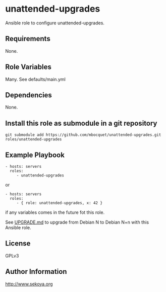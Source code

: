 # unattended-upgrades

Ansible role to configure unattended-upgrades.

## Requirements

None.

## Role Variables

Many. See defaults/main.yml

## Dependencies

None.

## Install this role as submodule in a git repository

`git submodule add https://github.com/mbocquet/unattended-upgrades.git roles/unattended-upgrades`

## Example Playbook

    - hosts: servers
      roles:
         - unattended-upgrades

or

    - hosts: servers
      roles:
         - { role: unattended-upgrades, x: 42 }

if any variables comes in the future fot this role.

See [UPGRADE.md](UPGRADE.md) to upgrade from Debian N to Debian N+n with this Ansible role.

## License

GPLv3

## Author Information

http://www.sekoya.org
